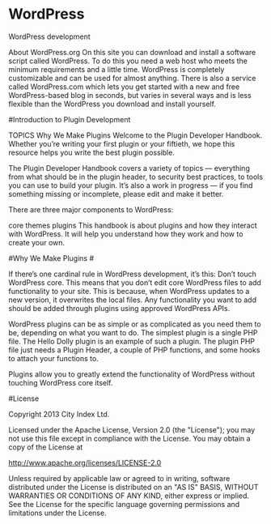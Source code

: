 # WordPress
WordPress development

About WordPress.org
On this site you can download and install a software script called WordPress. To do this you need a web host who meets the minimum requirements and a little time. WordPress is completely customizable and can be used for almost anything. There is also a service called WordPress.com which lets you get started with a new and free WordPress-based blog in seconds, but varies in several ways and is less flexible than the WordPress you download and install yourself.



#Introduction to Plugin Development

TOPICS
Why We Make Plugins
Welcome to the Plugin Developer Handbook. Whether you’re writing your first plugin or your fiftieth, we hope this resource helps you write the best plugin possible.

The Plugin Developer Handbook covers a variety of topics — everything from what should be in the plugin header, to security best practices, to tools you can use to build your plugin. It’s also a work in progress — if you find something missing or incomplete, please edit and make it better.

There are three major components to WordPress:

core
themes
plugins
This handbook is about plugins and how they interact with WordPress. It will help you understand how they work and how to create your own.

#Why We Make Plugins #

If there’s one cardinal rule in WordPress development, it’s this: Don’t touch WordPress core. This means that you don’t edit core WordPress files to add functionality to your site. This is because, when WordPress updates to a new version, it overwrites the local files. Any functionality you want to add should be added through plugins using approved WordPress APIs.

WordPress plugins can be as simple or as complicated as you need them to be, depending on what you want to do. The simplest plugin is a single PHP file. The Hello Dolly plugin is an example of such a plugin. The plugin PHP file just needs a Plugin Header, a couple of PHP functions, and some hooks to attach your functions to.

Plugins allow you to greatly extend the functionality of WordPress without touching WordPress core itself.

 



#License

Copyright 2013 City Index Ltd.

Licensed under the Apache License, Version 2.0 (the "License"); you may not use this file except in compliance with the License. You may obtain a copy of the License at

http://www.apache.org/licenses/LICENSE-2.0

Unless required by applicable law or agreed to in writing, software distributed under the License is distributed on an "AS IS" BASIS, WITHOUT WARRANTIES OR CONDITIONS OF ANY KIND, either express or implied. See the License for the specific language governing permissions and limitations under the License.
